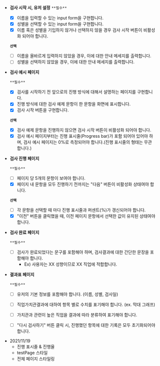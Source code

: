 - **검사 시작 시, 유저 설정**
    `**필수**`
     
    - [x] 이름을 입력할 수 있는 input form을 구현합니다.    
    - [X] 성별을 선택할 수 있는 input form을 구현합니다.    
    - [x] 이름 혹은 성별을 기입하지 않거나 선택하지 않을 경우 검사 시작 버튼이 비활성화 되어야 합니다.    
    
    **`선택`** 
    
    - [ ] 이름을 올바르게 입력하지 않았을 경우, 이에 대한 안내 메세지를 출력합니다.     
    - [ ] 성별을 선택하지 않았을 경우, 이에 대한 안내 메세지를 출력합니다.
- **검사 예시 페이지**
    
    `**필수**`
    
    - [x] 검사를 시작하기 전 앞으로의 진행 방식에 대해서 설명하는 페이지를 구현합니다.        
    - [x] 진행 방식에 대한 검사 예제 문항이 한 문항을 화면에 표시합니다.        
    - [x] 검사 시작 버튼을 구현합니다.        
    
    **`선택`** 
    
    - [x] 검사 예제 문항을 진행하지 않으면 검사 시작 버튼이 비활성화 되어야 합니다.         
    - [x] 검사 예시 페이지부터는 진행 표시줄(Progress bar)가 포함 되어야 있어야 하며, 검사 예시 페이지는 0%로 측정되어야 합니다.(진행 표시줄의 형태는 무관합니다.)     
- **검사 진행 페이지**
    
    `**필수**`
    
    - [ ] 페이지 당 5개의 문항이 보여야 합니다.     
    - [x] 페이지 내 문항을 모두 진행하기 전까지는 "다음" 버튼이 비활성화 상태여야 합니다.     
    
    **`선택`** 
    
    - [ ] 각 문항을 선택할 때 마다 진행 표시줄과 퍼센트(%)가 갱신되어야 합니다.       
    - [x] "이전" 버튼을 클릭했을 때, 이전 페이지 문항에서 선택한 값이 유지된 상태여야 합니다.       
- **검사 완료 페이지**
    
    `**필수**`
    
    - [ ] 검사가 완료되었다는 문구를 포함해야 하며, 검사결과에 대한 간단한 문장을 포함해야 합니다.        
        - Ex) 사용자는 XX 성향이므로 XX 직업에 적합합니다.  
- **결과표 페이지**
    
    `**필수**`
    
    - [ ] 유저의 기본 정보를 포함해야 합니다. (이름, 성별, 검사일)      
    - [ ] 직업가치관결과에 대하여 항목 별로 수치를 표기해야 합니다. (ex. 막대 그래프)       
    - [ ] 가치관과 관련이 높은 직업을 결과에 따라 분류하여 표기해야 합니다.     
    - [ ] "다시 검사하기" 버튼 클릭 시, 진행했던 항목에 대한 기록은 모두 초기화되어야 합니다.      


* 2021/11/19
  - 진행 표시줄 & 진행율
  - testPage 스타일
  - 전체 페이지 스타일링